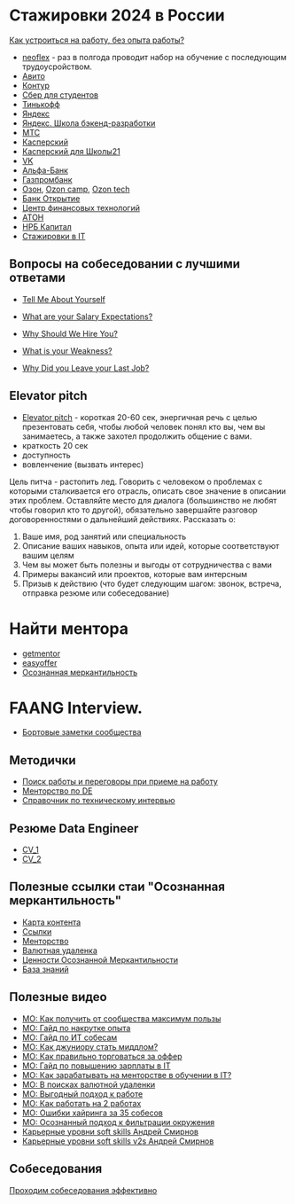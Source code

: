 # Стажировки 2024 в России
[Как устроиться на работу, без опыта работы?](https://www.youtube.com/watch?v=ES8OpcxjiPc&ab_channel=BadKings)
- [neoflex](https://edu.neoflex.ru/) - раз в полгода проводит набор на обучение с последующим трудоусройством.
- [Авито](https://start.avito.ru/)
- [Контур](https://kontur.ru/education/programs/intern)
- [Сбер для студентов](https://sbergraduate.ru/sberseasons-moscow/)
- [Тинькофф](https://fintech.tinkoff.ru/)
- [Яндекс](https://yandex.ru/yaintern/)
- [Яндекс. Школа бэкенд-разработки](https://academy.yandex.ru/schools/backend)
- [МТС](https://job.mts.ru/internship)
- [Касперский](https://safeboard.kaspersky.ru/)
- [Касперский для Школы21](https://safeboard.kaspersky.ru/?utm_source=career_day&utm_medium=school21)
- [VK](https://internship.vk.company/internship)
- [Альфа-Банк](https://job.alfabank.ru/start-career)
- [Газпромбанк](https://gpb.fut.ru/levelup?utm_source=fut&utm_medium=mail&utm_campaign=organic&utm_content=predreg)
- [Озон](https://job.ozon.ru/internships/), [Ozon camp](https://ozoncamp.pro/?utm_source=ozon&utm_medium=vk&utm_campaign=summercamp), [Ozon tech](https://ozon.tech/routestart)
- [Банк Открытие](https://talent.open.ru/internship)
- [Центр финансовых технологий](https://team.cft.ru/start/school)
- [АТОН](https://www.aton.ru/about/career/ittp/?utm_medium=indiv_mail&utm_source=fut&utm_campaign=294428658&utm_content=2023-04-05+13%3A30%3A00)
- [НРБ Капитал](https://changellenge.com/event/nrb_capital/)
- [Стажировки в IT](https://changellenge.com/vacancy/filter/indystry-is-it/apply/)

## Вопросы на собеседовании с лучшими ответами
- [Tell Me About Yourself](https://www.youtube.com/watch?v=TQHW7gGjrCQ&ab_channel=TheCompaniesExpert)

- [What are your Salary Expectations?](https://www.youtube.com/watch?v=WChxbBSlWnQ&ab_channel=TheCompaniesExpert)
- [Why Should We Hire You?](https://www.youtube.com/watch?v=WQ6snVCCgt4&t=4s&ab_channel=TheCompaniesExpert)
- [What is your Weakness?](https://www.youtube.com/watch?v=yzWo8EXsfTs&ab_channel=TheCompaniesExpert)
- [Why Did you Leave your Last Job?](https://www.youtube.com/watch?v=ofTfvFcj5ok&ab_channel=TheCompaniesExpert)

## Elevator pitch
- [Elevator pitch](https://www.youtube.com/watch?v=25ZvqrascRc&ab_channel=TorontoRaptors) - короткая 20-60 сек, энергичная речь с целью презентовать себя, чтобы  любой человек понял кто вы, чем вы занимаетесь, а также захотел продолжить общение с вами.
- краткость 20 сек
- доступность
- вовленчение (вызвать интерес)

Цель питча - растопить лед. Говорить с человеком о проблемах с которыми сталкивается его отрасль, описать свое значение в описании этих проблем. Оставляйте место для диалога (большинство не любят чтобы говорил кто то другой), обязательно завершайте разговор договоренностями о дальнейший действиях.
Рассказать о:
1) Ваше имя, род занятий или специальность
2) Описание ваших навыков, опыта или идей, которые соответствуют вашим целям
3) Чем вы может быть полезны и выгоды от сотрудничества с вами
4) Примеры вакансий или проектов, которые вам интерсным
5) Призыв к действию (что будет следующим шагом: звонок, встреча, отправка резюме или собеседование)

# Найти ментора
- [getmentor](https://getmentor.dev/)
- [easyoffer](https://easyoffer.ru/mentor)
- [Осознанная меркантильность](https://airtable.com/appDKVMc7eqbJ66JF/shrtaxIYf2T7CcleD/tbl91qwQV2k28mG9a)


# FAANG Interview. 
- [Бортовые заметки сообщества](https://github.com/luta-wolf/faang-interview.github.io/blob/gh-pages/index.md)

## Методички
- [Поиск работы и переговоры при приеме на работу](https://btseytlin.github.io/intro.html)
- [Менторство по DE](https://razvodov-mentorship-de.notion.site/razvodov-mentorship-de/Mentorship-on-DE-2bdd4bfdbcb745a9b3bf71aeaa4da18c)
- [Справочник по техническому интервью](https://www.techinterviewhandbook.org/)

## Резюме Data Engineer
- [CV_1](https://docs.google.com/document/d/1tYi0s7yNsGl_Xts5CrHDegLvAtlHtz7jPSp074MfCyI/edit#heading=h.rr0cd0we5zlc)
- [CV_2](https://dotsum.github.io/#/home)

## Полезные ссылки стаи "Осознанная меркантильность"
- [Карта контента](https://telegra.ph/Karta-kontenta-10-11#%D0%92%D0%B5%D1%81%D1%8C-%D0%BA%D0%BE%D0%BD%D1%82%D0%B5%D0%BD%D1%82-%D0%BF%D0%BE-%D1%82%D0%B5%D0%BC%D0%B0%D0%BC-(%D0%B2-%D1%80%D0%B0%D0%B1%D0%BE%D1%82%D0%B5))
- [Ссылки](https://telegra.ph/Poleznye-ssylki-stai-Osoznannaya-merkantilnost-07-10)
- [Менторство](https://airtable.com/appDKVMc7eqbJ66JF/shrtaxIYf2T7CcleD/tbl91qwQV2k28mG9a)
- [Валютная удаленка](https://twitter.com/M0rtyMerr/status/1502230397245087747?s=20&t=s4yiIb21Xv41pFpYLTntYA)
- [Ценности Осознанной Меркантильности](https://telegra.ph/Cennosti-Osoznannoj-Merkantilnosti-09-28)
- [База знаний](https://docs.google.com/document/d/1JAObwghUnQ3K7t_8oITbYEDDRREFxxI1NGRdT9vhbqs/edit#heading=h.82aspg1bcpei)

## Полезные видео
- [МО: Как получить от сообщества максимум пользы](https://www.youtube.com/watch?v=xgTkt5DuvZY&ab_channel=AntonNazarov)
- [МО: Гайд по накрутке опыта](https://www.youtube.com/watch?v=HQyYtyvkaGc&t=37s&ab_channel=AntonNazarov)
- [МО: Гайд по ИТ собесам](https://www.youtube.com/watch?v=lq4TKfc-Ot4&ab_channel=AntonNazarov)
- [МО: Как джуниору стать миддлом?](https://www.youtube.com/watch?v=0p90nMdY3F4&ab_channel=AntonNazarov)
- [МО: Как правильно торговаться за оффер](https://www.youtube.com/watch?v=XHsHdZCJ6HE&ab_channel=AntonNazarov)
- [МО: Гайд по повышению зарплаты в IT](https://www.youtube.com/watch?v=7yFXrA0rHrw&ab_channel=AntonNazarov)
- [МО: Как зарабатывать на менторстве в обучении в IT?](https://www.youtube.com/watch?v=y8Y8zdT9ZJo&ab_channel=AntonNazarov)
- [МО: В поисках валютной удаленки](https://www.youtube.com/watch?v=Ub4Vgio530s&ab_channel=AntonNazarov)
- [МО: Выгодный подход к работе](https://www.youtube.com/watch?v=VWhceqekFDM&t=586s&ab_channel=AntonNazarov)
- [МО: Как работать на 2 работах](https://www.youtube.com/watch?v=i4MjGlOQZmQ&t=1472s&ab_channel=AntonNazarov)
- [МО: Ошибки хайринга за 35 собесов](https://www.youtube.com/watch?v=iz9oQ9TD9Yw&ab_channel=AntonNazarov)
- [МО: Осознанный подход к фильтрации окружения](https://www.youtube.com/watch?v=HfuO_HPklNc&ab_channel=AntonNazarov)
- [Карьерные уровни soft skills Андрей Смирнов](https://www.youtube.com/watch?v=g3oRegcNXQI)
- [Карьерные уровни soft skills v2s Андрей Смирнов](https://www.youtube.com/watch?v=NkJtqEjCWBo)

## Собеседования
[Проходим собеседования эффективно](https://telegra.ph/Prohodim-sobesedovaniya-ehffektivno-02-02)

